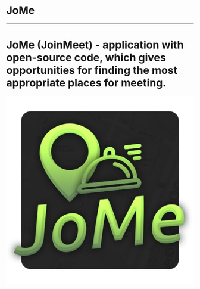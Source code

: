 # JoMe
---
# JoMe (JoinMeet) - application with open-source code, which gives opportunities for finding the most appropriate places for meeting.

![Логотип приложения](res/JoMe.jpg)
